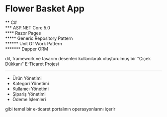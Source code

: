 # Flower Basket App

** C#
<br>
*** ASP.NET Core 5.0
<br>
**** Razor Pages
<br>
***** Generic Repository Pattern
<br>
****** Unit Of Work Pattern
<br>
******* Dapper ORM
<br>

dil, framework ve tasarım desenleri kullanılarak oluşturulmuş bir "Çiçek Dükkanı" E-Ticaret Projesi

<hr>

<ul>
    <li>Ürün Yönetimi</li>
    <li>Kategori Yönetimi</li>
    <li>Kullanıcı Yönetimi</li>
    <li>Sipariş Yönetimi</li>
    <li>Ödeme İşlemleri</li>
</ul>

gibi temel bir e-ticaret portalının operasyonlarını içerir
